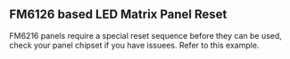 ## FM6126 based LED Matrix Panel Reset ##

FM6216 panels require a special reset sequence before they can be used, check your panel chipset if you have issuees. Refer to this example.
